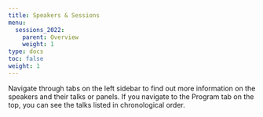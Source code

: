```yaml
---
title: Speakers & Sessions
menu:
  sessions_2022:
    parent: Overview
    weight: 1
type: docs
toc: false
weight: 1
---
```


Navigate through tabs on the left sidebar to find out more information on the speakers and their talks or panels. If you navigate to the Program tab on the top, you can see the talks listed in chronological order. 